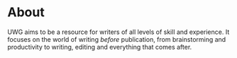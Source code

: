 # About

UWG aims to be a resource for writers of all levels of skill and experience. It focuses on the world of writing _before_ publication, from brainstorming and productivity to writing, editing and everything that comes after.
